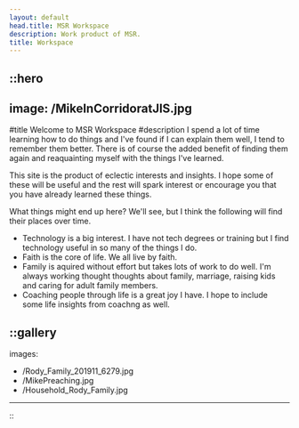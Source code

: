 ```yaml
---
layout: default
head.title: MSR Workspace
description: Work product of MSR.
title: Workspace
---
```


::hero
---
image: /MikeInCorridoratJIS.jpg
---
#title
Welcome to MSR Workspace
#description
I spend a lot of time learning how to do things and I've found if I can explain them well, I tend to remember them better.  There is of course the added benefit of finding them again and reaquainting myself with the things I've learned.

This site is the product of eclectic interests and insights.  I hope some of these will be useful and the rest will spark interest or encourage you that you have already learned these things.

What things might end up here? We'll see, but I think the following will find their places over time.

  - Technology is a big interest.  I have not tech degrees or training but I find technology useful in so many of the things I do.
  - Faith is the core of life.  We all live by faith.
  - Family is aquired without effort but takes lots of work to do well. I'm always working thought thoughts about family, marriage, raising kids and caring for adult family members.
  - Coaching people through life is a great joy I have.  I hope to include some life insights from coachng as well.



::gallery
---
images:
  - /Rody_Family_201911_6279.jpg
  - /MikePreaching.jpg
  - /Household_Rody_Family.jpg
---
::
